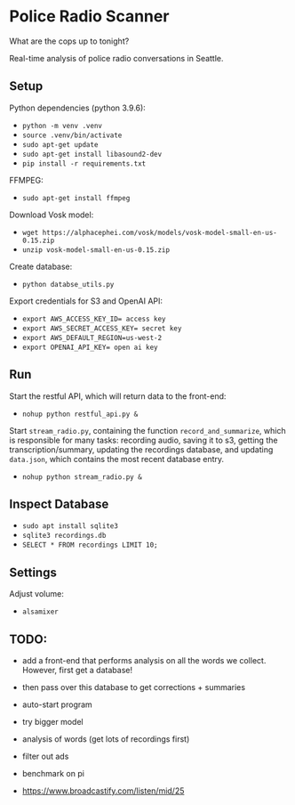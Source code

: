 # Police Radio Scanner

What are the cops up to tonight?

Real-time analysis of police radio conversations in Seattle.


## Setup

Python dependencies (python 3.9.6):
- `python -m venv .venv`
- `source .venv/bin/activate`
- `sudo apt-get update`
- `sudo apt-get install libasound2-dev`
- `pip install -r requirements.txt`

FFMPEG:
- `sudo apt-get install ffmpeg`

Download Vosk model:
- `wget https://alphacephei.com/vosk/models/vosk-model-small-en-us-0.15.zip`
- `unzip vosk-model-small-en-us-0.15.zip`

Create database:
- `python databse_utils.py`

Export credentials for S3 and OpenAI API:
- `export AWS_ACCESS_KEY_ID= access key`
- `export AWS_SECRET_ACCESS_KEY= secret key`
- `export AWS_DEFAULT_REGION=us-west-2`
- `export OPENAI_API_KEY= open ai key`


## Run

Start the restful API, which will return data to the front-end:
- `nohup python restful_api.py &`

Start `stream_radio.py`, containing the function `record_and_summarize`, which is responsible for many tasks: recording audio, saving it to s3, getting the transcription/summary, updating the recordings database, and updating `data.json`, which contains the most recent database entry.
- `nohup python stream_radio.py &`








<!-- 
Production mode:

Start a service with *systemd*. This will start the program when the computer starts and revive it when it dies

- `mkdir -p ~/.config/systemd/user`
- `~/.config/systemd/user/police_radio_scanner.service`
- paste in the contents of `police_radio_scanner.service`

Start the service using the commands below.

- `systemctl --user daemon-reload`
- `systemctl --user enable police_radio_scanner.service`
- `systemctl --user start police_radio_scanner.service`

Start it on boot: `sudo loginctl enable-linger pi`

Get the logs: `journalctl --user -u police_radio_scanner.service`

NOTE: takes about 71 seconds to record/transcribe 60 seconds of audio on RPi 4. -->


## Inspect Database

- `sudo apt install sqlite3`
- `sqlite3 recordings.db`
- `SELECT * FROM recordings LIMIT 10;`


## Settings

Adjust volume:
- `alsamixer`


## TODO:

- add a front-end that performs analysis on all the words we collect. However, first get a database!
- then pass over this database to get corrections + summaries
- auto-start program

- try bigger model
- analysis of words (get lots of recordings first)
- filter out ads
- benchmark on pi
- https://www.broadcastify.com/listen/mid/25
